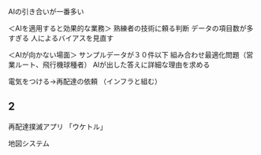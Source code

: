 AIの引き合いが一番多い

＜AIを適用すると効果的な業務＞
熟練者の技術に頼る判断
データの項目数が多すぎる
人によるバイアスを見直す


＜AIが向かない場面＞
サンプルデータが３０件以下
組み合わせ最適化問題（営業ルート、飛行機球種者）
AIが出した答えに詳細な理由を求める



電気をつける→再配達の依頼
（インフラと組む）


## 2

再配達撲滅アプリ
「ウケトル」


地図システム
